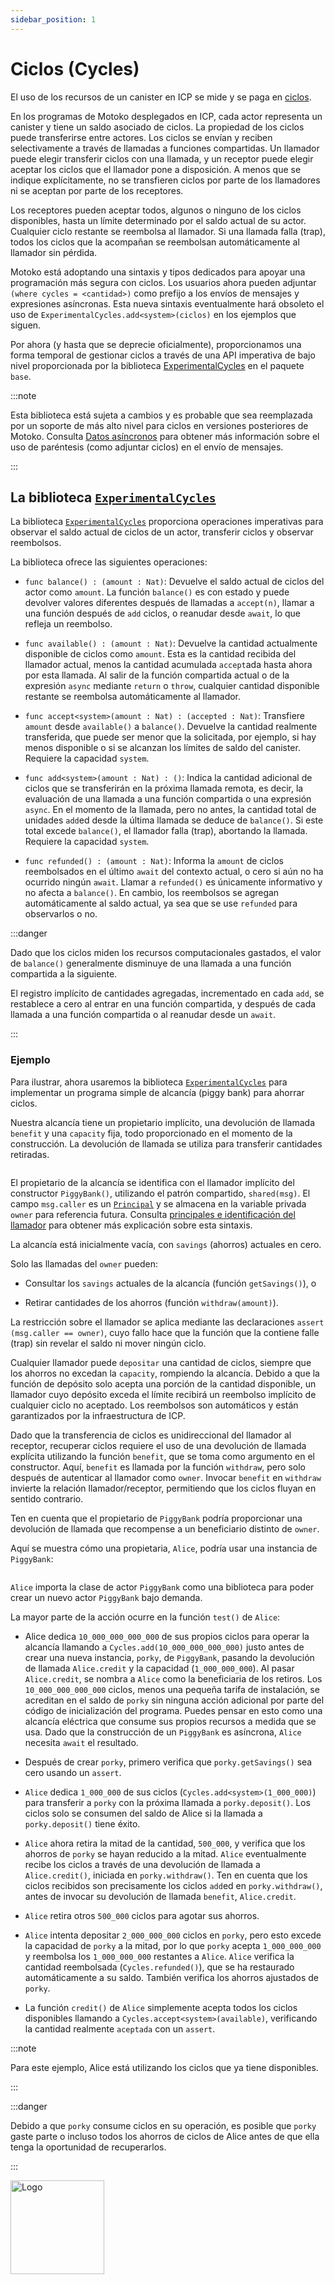 ```yaml
---
sidebar_position: 1
---
```


# Ciclos (Cycles)

El uso de los recursos de un canister en ICP se mide y se paga en
[ciclos](https://internetcomputer.org/docs/current/developer-docs/defi/cycles/converting_icp_tokens_into_cycles).

En los programas de Motoko desplegados en ICP, cada actor representa un canister
y tiene un saldo asociado de ciclos. La propiedad de los ciclos puede
transferirse entre actores. Los ciclos se envían y reciben selectivamente a
través de llamadas a funciones compartidas. Un llamador puede elegir transferir
ciclos con una llamada, y un receptor puede elegir aceptar los ciclos que el
llamador pone a disposición. A menos que se indique explícitamente, no se
transfieren ciclos por parte de los llamadores ni se aceptan por parte de los
receptores.

Los receptores pueden aceptar todos, algunos o ninguno de los ciclos
disponibles, hasta un límite determinado por el saldo actual de su actor.
Cualquier ciclo restante se reembolsa al llamador. Si una llamada falla (trap),
todos los ciclos que la acompañan se reembolsan automáticamente al llamador sin
pérdida.

Motoko está adoptando una sintaxis y tipos dedicados para apoyar una
programación más segura con ciclos. Los usuarios ahora pueden adjuntar
`(where cycles = <cantidad>)` como prefijo a los envíos de mensajes y
expresiones asíncronas. Esta nueva sintaxis eventualmente hará obsoleto el uso
de `ExperimentalCycles.add<system>(ciclos)` en los ejemplos que siguen.

Por ahora (y hasta que se deprecie oficialmente), proporcionamos una forma
temporal de gestionar ciclos a través de una API imperativa de bajo nivel
proporcionada por la biblioteca
[ExperimentalCycles](../base/ExperimentalCycles.md) en el paquete `base`.

:::note

Esta biblioteca está sujeta a cambios y es probable que sea reemplazada por un
soporte de más alto nivel para ciclos en versiones posteriores de Motoko.
Consulta [Datos asíncronos](../writing-motoko/async-data.md) para obtener más
información sobre el uso de paréntesis (como adjuntar ciclos) en el envío de
mensajes.

:::

## La biblioteca [`ExperimentalCycles`](../base/ExperimentalCycles.md)

La biblioteca [`ExperimentalCycles`](../base/ExperimentalCycles.md) proporciona
operaciones imperativas para observar el saldo actual de ciclos de un actor,
transferir ciclos y observar reembolsos.

La biblioteca ofrece las siguientes operaciones:

- `func balance() : (amount : Nat)`: Devuelve el saldo actual de ciclos del
  actor como `amount`. La función `balance()` es con estado y puede devolver
  valores diferentes después de llamadas a `accept(n)`, llamar a una función
  después de `add` ciclos, o reanudar desde `await`, lo que refleja un
  reembolso.

- `func available() : (amount : Nat)`: Devuelve la cantidad actualmente
  disponible de ciclos como `amount`. Esta es la cantidad recibida del llamador
  actual, menos la cantidad acumulada `accept`ada hasta ahora por esta llamada.
  Al salir de la función compartida actual o de la expresión `async` mediante
  `return` o `throw`, cualquier cantidad disponible restante se reembolsa
  automáticamente al llamador.

- `func accept<system>(amount : Nat) : (accepted : Nat)`: Transfiere `amount`
  desde `available()` a `balance()`. Devuelve la cantidad realmente transferida,
  que puede ser menor que la solicitada, por ejemplo, si hay menos disponible o
  si se alcanzan los límites de saldo del canister. Requiere la capacidad
  `system`.

- `func add<system>(amount : Nat) : ()`: Indica la cantidad adicional de ciclos
  que se transferirán en la próxima llamada remota, es decir, la evaluación de
  una llamada a una función compartida o una expresión `async`. En el momento de
  la llamada, pero no antes, la cantidad total de unidades `add`ed desde la
  última llamada se deduce de `balance()`. Si este total excede `balance()`, el
  llamador falla (trap), abortando la llamada. Requiere la capacidad `system`.

- `func refunded() : (amount : Nat)`: Informa la `amount` de ciclos reembolsados
  en el último `await` del contexto actual, o cero si aún no ha ocurrido ningún
  `await`. Llamar a `refunded()` es únicamente informativo y no afecta a
  `balance()`. En cambio, los reembolsos se agregan automáticamente al saldo
  actual, ya sea que se use `refunded` para observarlos o no.

:::danger

Dado que los ciclos miden los recursos computacionales gastados, el valor de
`balance()` generalmente disminuye de una llamada a una función compartida a la
siguiente.

El registro implícito de cantidades agregadas, incrementado en cada `add`, se
restablece a cero al entrar en una función compartida, y después de cada llamada
a una función compartida o al reanudar desde un `await`.

:::

### Ejemplo

Para ilustrar, ahora usaremos la biblioteca
[`ExperimentalCycles`](../base/ExperimentalCycles.md) para implementar un
programa simple de alcancía (piggy bank) para ahorrar ciclos.

Nuestra alcancía tiene un propietario implícito, una devolución de llamada
`benefit` y una `capacity` fija, todo proporcionado en el momento de la
construcción. La devolución de llamada se utiliza para transferir cantidades
retiradas.

```motoko name=PiggyBank file=../examples/PiggyBank.mo

```

El propietario de la alcancía se identifica con el llamador implícito del
constructor `PiggyBank()`, utilizando el patrón compartido, `shared(msg)`. El
campo `msg.caller` es un [`Principal`](../base/Principal.md) y se almacena en la
variable privada `owner` para referencia futura. Consulta
[principales e identificación del llamador](../writing-motoko/caller-id.md) para
obtener más explicación sobre esta sintaxis.

La alcancía está inicialmente vacía, con `savings` (ahorros) actuales en cero.

Solo las llamadas del `owner` pueden:

- Consultar los `savings` actuales de la alcancía (función `getSavings()`), o

- Retirar cantidades de los ahorros (función `withdraw(amount)`).

La restricción sobre el llamador se aplica mediante las declaraciones
`assert (msg.caller == owner)`, cuyo fallo hace que la función que la contiene
falle (trap) sin revelar el saldo ni mover ningún ciclo.

Cualquier llamador puede `depositar` una cantidad de ciclos, siempre que los
ahorros no excedan la `capacity`, rompiendo la alcancía. Debido a que la función
de depósito solo acepta una porción de la cantidad disponible, un llamador cuyo
depósito exceda el límite recibirá un reembolso implícito de cualquier ciclo no
aceptado. Los reembolsos son automáticos y están garantizados por la
infraestructura de ICP.

Dado que la transferencia de ciclos es unidireccional del llamador al receptor,
recuperar ciclos requiere el uso de una devolución de llamada explícita
utilizando la función `benefit`, que se toma como argumento en el constructor.
Aquí, `benefit` es llamada por la función `withdraw`, pero solo después de
autenticar al llamador como `owner`. Invocar `benefit` en `withdraw` invierte la
relación llamador/receptor, permitiendo que los ciclos fluyan en sentido
contrario.

Ten en cuenta que el propietario de `PiggyBank` podría proporcionar una
devolución de llamada que recompense a un beneficiario distinto de `owner`.

Aquí se muestra cómo una propietaria, `Alice`, podría usar una instancia de
`PiggyBank`:

```motoko include=PiggyBank file=../examples/Alice.mo

```

`Alice` importa la clase de actor `PiggyBank` como una biblioteca para poder
crear un nuevo actor `PiggyBank` bajo demanda.

La mayor parte de la acción ocurre en la función `test()` de `Alice`:

- Alice dedica `10_000_000_000_000` de sus propios ciclos para operar la
  alcancía llamando a `Cycles.add(10_000_000_000_000)` justo antes de crear una
  nueva instancia, `porky`, de `PiggyBank`, pasando la devolución de llamada
  `Alice.credit` y la capacidad (`1_000_000_000`). Al pasar `Alice.credit`, se
  nombra a `Alice` como la beneficiaria de los retiros. Los `10_000_000_000_000`
  ciclos, menos una pequeña tarifa de instalación, se acreditan en el saldo de
  `porky` sin ninguna acción adicional por parte del código de inicialización
  del programa. Puedes pensar en esto como una alcancía eléctrica que consume
  sus propios recursos a medida que se usa. Dado que la construcción de un
  `PiggyBank` es asíncrona, `Alice` necesita `await` el resultado.

- Después de crear `porky`, primero verifica que `porky.getSavings()` sea cero
  usando un `assert`.

- `Alice` dedica `1_000_000` de sus ciclos (`Cycles.add<system>(1_000_000)`)
  para transferir a `porky` con la próxima llamada a `porky.deposit()`. Los
  ciclos solo se consumen del saldo de Alice si la llamada a `porky.deposit()`
  tiene éxito.

- `Alice` ahora retira la mitad de la cantidad, `500_000`, y verifica que los
  ahorros de `porky` se hayan reducido a la mitad. `Alice` eventualmente recibe
  los ciclos a través de una devolución de llamada a `Alice.credit()`, iniciada
  en `porky.withdraw()`. Ten en cuenta que los ciclos recibidos son precisamente
  los ciclos `add`ed en `porky.withdraw()`, antes de invocar su devolución de
  llamada `benefit`, `Alice.credit`.

- `Alice` retira otros `500_000` ciclos para agotar sus ahorros.

- `Alice` intenta depositar `2_000_000_000` ciclos en `porky`, pero esto excede
  la capacidad de `porky` a la mitad, por lo que `porky` acepta `1_000_000_000`
  y reembolsa los `1_000_000_000` restantes a `Alice`. `Alice` verifica la
  cantidad reembolsada (`Cycles.refunded()`), que se ha restaurado
  automáticamente a su saldo. También verifica los ahorros ajustados de `porky`.

- La función `credit()` de `Alice` simplemente acepta todos los ciclos
  disponibles llamando a `Cycles.accept<system>(available)`, verificando la
  cantidad realmente `aceptada` con un `assert`.

:::note

Para este ejemplo, Alice está utilizando los ciclos que ya tiene disponibles.

:::

:::danger

Debido a que `porky` consume ciclos en su operación, es posible que `porky`
gaste parte o incluso todos los ahorros de ciclos de Alice antes de que ella
tenga la oportunidad de recuperarlos.

:::

<img src="https://github.com/user-attachments/assets/844ca364-4d71-42b3-aaec-4a6c3509ee2e" alt="Logo" width="150" height="150" />
